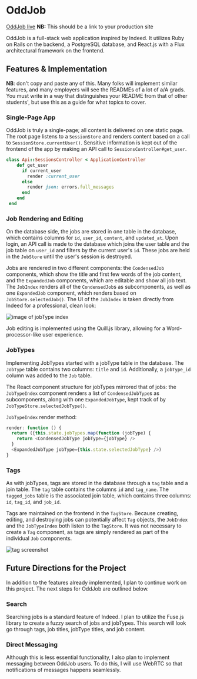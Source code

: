 # OddJob

[OddJob live][heroku] **NB:** This should be a link to your production site

[heroku]: http://www.herokuapp.com

OddJob is a full-stack web application inspired by Indeed.  It utilizes Ruby on Rails on the backend, a PostgreSQL database, and React.js with a Flux architectural framework on the frontend.  

## Features & Implementation

 **NB**: don't copy and paste any of this.  Many folks will implement similar features, and many employers will see the READMEs of a lot of a/A grads.  You must write in a way that distinguishes your README from that of other students', but use this as a guide for what topics to cover.  

### Single-Page App

OddJob is truly a single-page; all content is delivered on one static page.  The root page listens to a `SessionStore` and renders content based on a call to `SessionStore.currentUser()`.  Sensitive information is kept out of the frontend of the app by making an API call to `SessionsController#get_user`.

```ruby
class Api::SessionsController < ApplicationController
    def get_user
      if current_user
        render :current_user
      else
        render json: errors.full_messages
      end
    end
 end
  ```

### Job Rendering and Editing

  On the database side, the jobs are stored in one table in the database, which contains columns for `id`, `user_id`, `content`, and `updated_at`.  Upon login, an API call is made to the database which joins the user table and the job table on `user_id` and filters by the current user's `id`.  These jobs are held in the `JobStore` until the user's session is destroyed.  

  Jobs are rendered in two different components: the `CondensedJob` components, which show the title and first few words of the job content, and the `ExpandedJob` components, which are editable and show all job text.  The `JobIndex` renders all of the `CondensedJob`s as subcomponents, as well as one `ExpandedJob` component, which renders based on `JobStore.selectedJob()`. The UI of the `JobIndex` is taken directly from Indeed for a professional, clean look:  

![image of jobType index](https://github.com/appacademy/sample-project-proposal/blob/master/docs/jobIndex.png)

Job editing is implemented using the Quill.js library, allowing for a Word-processor-like user experience.

### JobTypes

Implementing JobTypes started with a jobType table in the database.  The `JobType` table contains two columns: `title` and `id`.  Additionally, a `jobType_id` column was added to the `Job` table.  

The React component structure for jobTypes mirrored that of jobs: the `JobTypeIndex` component renders a list of `CondensedJobType`s as subcomponents, along with one `ExpandedJobType`, kept track of by `JobTypeStore.selectedJobType()`.  

`JobTypeIndex` render method:

```javascript
render: function () {
  return ({this.state.jobTypes.map(function (jobType) {
    return <CondensedJobType jobType={jobType} />
  }
  <ExpandedJobType jobType={this.state.selectedJobType} />)
}
```

### Tags

As with jobTypes, tags are stored in the database through a `tag` table and a join table.  The `tag` table contains the columns `id` and `tag_name`.  The `tagged_jobs` table is the associated join table, which contains three columns: `id`, `tag_id`, and `job_id`.  

Tags are maintained on the frontend in the `TagStore`.  Because creating, editing, and destroying jobs can potentially affect `Tag` objects, the `JobIndex` and the `JobTypeIndex` both listen to the `TagStore`.  It was not necessary to create a `Tag` component, as tags are simply rendered as part of the individual `Job` components.  

![tag screenshot](https://github.com/appacademy/sample-project-proposal/blob/master/docs/tagScreenshot.png)

## Future Directions for the Project

In addition to the features already implemented, I plan to continue work on this project.  The next steps for OddJob are outlined below.

### Search

Searching jobs is a standard feature of Indeed.  I plan to utilize the Fuse.js library to create a fuzzy search of jobs and jobTypes.  This search will look go through tags, job titles, jobType titles, and job content.  

### Direct Messaging

Although this is less essential functionality, I also plan to implement messaging between OddJob users.  To do this, I will use WebRTC so that notifications of messages happens seamlessly.  
